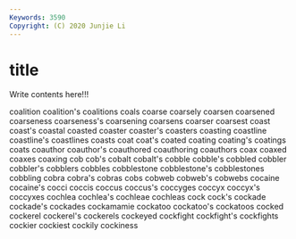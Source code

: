 ```yaml
---
Keywords: 3590
Copyright: (C) 2020 Junjie Li
---
```


# title

Write contents here!!!
 
coalition 
coalition's 
coalitions
coals 
coarse 
coarsely 
coarsen 
coarsened 
coarseness 
coarseness's 
coarsening 
coarsens 
coarser
coarsest 
coast 
coast's 
coastal 
coasted 
coaster 
coaster's 
coasters 
coasting 
coastline
coastline's 
coastlines 
coasts 
coat 
coat's 
coated 
coating 
coating's 
coatings 
coats
coauthor 
coauthor's 
coauthored 
coauthoring 
coauthors 
coax 
coaxed 
coaxes 
coaxing 
cob
cob's 
cobalt 
cobalt's 
cobble 
cobble's 
cobbled 
cobbler 
cobbler's 
cobblers 
cobbles
cobblestone 
cobblestone's 
cobblestones 
cobbling 
cobra 
cobra's 
cobras 
cobs 
cobweb 
cobweb's
cobwebs 
cocaine 
cocaine's 
cocci 
coccis 
coccus 
coccus's 
coccyges 
coccyx 
coccyx's
coccyxes 
cochlea 
cochlea's 
cochleae 
cochleas 
cock 
cock's 
cockade 
cockade's 
cockades
cockamamie 
cockatoo 
cockatoo's 
cockatoos 
cocked 
cockerel 
cockerel's 
cockerels 
cockeyed 
cockfight
cockfight's 
cockfights 
cockier 
cockiest 
cockily 
cockiness 
